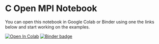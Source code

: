 # C Open MPI Notebook

You can open this notebook in Google Colab or Binder using one the links below and start working on the examples. 

[![Open In Colab](https://colab.research.google.com/assets/colab-badge.svg)](https://colab.research.google.com/github/rkurniawati/mpiC/blob/master/C_openmpi_patternlets.ipynb)
[![Binder badge](https://mybinder.org/badge_logo.svg)](https://mybinder.org/v2/gh/rkurniawati/mpiC/HEAD)